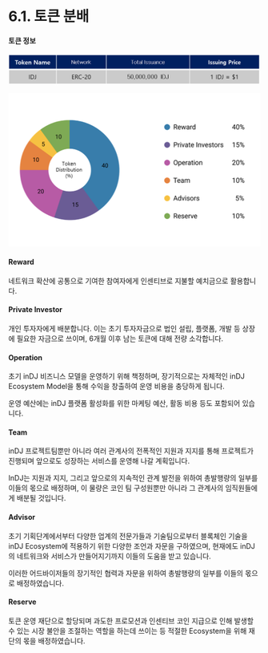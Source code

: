 # 6.1. 토큰 분배

#### 토큰 정보

![](<../.gitbook/assets/image (17).png>)

![](<../.gitbook/assets/image (31).png>)



#### Reward

네트워크 확산에 공통으로 기여한 참여자에게 인센티브로 지불할 예치금으로 활용합니다.

#### Private Investor

개인 투자자에게 배분합니다. 이는 초기 투자자금으로 법인 설립, 플랫폼, 개발 등 상장에 필요한 자금으로 쓰이며, 6개월 이후 남는 토큰에 대해 전량 소각합니다.

#### Operation

초기 inDJ 비즈니스 모델을 운영하기 위해 책정하며, 장기적으로는 자체적인  inDJ Ecosystem Model을 통해 수익을 창출하여 운영 비용을 충당하게 됩니다.&#x20;

운영 예산에는 inDJ 플랫폼 활성화를 위한 마케팅 예산, 활동 비용 등도 포함되어 있습니다.&#x20;

#### Team

inDJ 프로젝트팀뿐만 아니라 여러 관계사의 전폭적인 지원과 지지를 통해 프로젝트가 진행되며 앞으로도 성장하는 서비스를 운영해 나갈 계획입니다.&#x20;

InDJ는 지원과 지지, 그리고 앞으로의 지속적인 관계 발전을 위하여 총발행량의 일부를 이들의 몫으로 배정하며, 이 물량은 코인 팀 구성원뿐만 아니라 그 관계사의 임직원들에게 배분될 것입니다.

#### Advisor

초기 기획단계에서부터 다양한 업계의 전문가들과 기술팀으로부터 블록체인 기술을 inDJ Ecosystem에 적용하기 위한 다양한 조언과 자문을 구하였으며, 현재에도 inDJ의 네트워크와 서비스가 만들어지기까지 이들의 도움을 받고 있습니다.&#x20;

이러한 어드바이저들의 장기적인 협력과 자문을 위하여 총발행량의 일부를 이들의 몫으로 배정하였습니다.

#### Reserve

토큰 운영 재단으로 할당되며 과도한 프로모션과 인센티브 코인 지급으로 인해 발생할 수 있는 시장 불안을 조절하는 역할을 하는데 쓰이는 등 적절한 Ecosystem을 위해 재단의 몫을 배정하였습니다.
